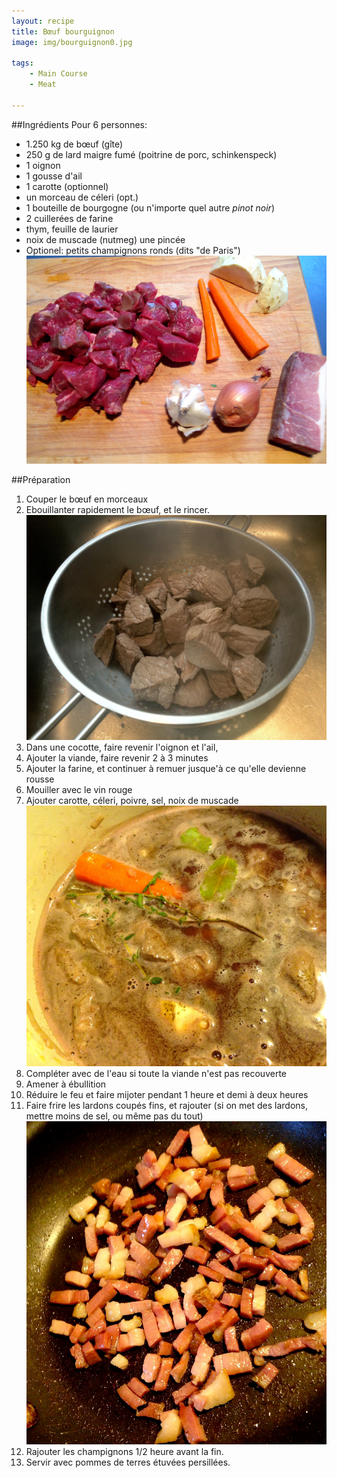 ```yaml
---
layout: recipe
title: Bœuf bourguignon
image: img/bourguignon0.jpg

tags:
    - Main Course
    - Meat
    
---
```


##Ingrédients
Pour 6 personnes:

* 1.250 kg de bœuf (gîte)
* 250 g de lard maigre fumé (poitrine de porc, schinkenspeck)
* 1 oignon
* 1 gousse d'ail
* 1 carotte (optionnel)
* un morceau de céleri (opt.)
* 1 bouteille de bourgogne (ou n'importe quel autre *pinot noir*)
* 2 cuillerées de farine
* thym, feuille de laurier
* noix de muscade (nutmeg) une pincée
* Optionel: petits champignons ronds (dits "de Paris")   
![image](img/bourguignon3.jpg)

##Préparation

1. Couper le bœuf en morceaux
2. Ebouillanter rapidement le bœuf, et le rincer.   
![image](img/bourguignon1.jpg)
3. Dans une cocotte, faire revenir l'oignon et l'ail,
4. Ajouter la viande, faire revenir 2 à 3 minutes
5. Ajouter la farine, et continuer à remuer jusque'à ce qu'elle devienne rousse
6. Mouiller avec le vin rouge
7. Ajouter carotte, céleri, poivre, sel, noix de muscade    
![image](img/bourguignon4.jpg)   
8. Compléter avec de l'eau si toute la viande n'est pas recouverte   
9. Amener à ébullition
10. Réduire le feu et faire mijoter pendant 1 heure et demi à deux heures  
11. Faire frire les lardons coupés fins, et rajouter (si on met des lardons, mettre moins de sel, ou même pas du tout)      
![image](img/bourguignon5.jpg) 
11. Rajouter les champignons 1/2 heure avant la fin.
12. Servir avec pommes de terres étuvées persillées.

